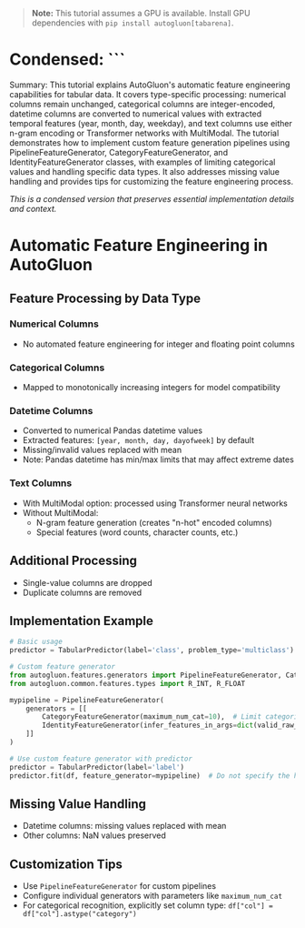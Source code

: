 > **Note:** This tutorial assumes a GPU is available. Install GPU dependencies with `pip install autogluon[tabarena]`.

# Condensed: ```

Summary: This tutorial explains AutoGluon's automatic feature engineering capabilities for tabular data. It covers type-specific processing: numerical columns remain unchanged, categorical columns are integer-encoded, datetime columns are converted to numerical values with extracted temporal features (year, month, day, weekday), and text columns use either n-gram encoding or Transformer networks with MultiModal. The tutorial demonstrates how to implement custom feature generation pipelines using PipelineFeatureGenerator, CategoryFeatureGenerator, and IdentityFeatureGenerator classes, with examples of limiting categorical values and handling specific data types. It also addresses missing value handling and provides tips for customizing the feature engineering process.

*This is a condensed version that preserves essential implementation details and context.*

# Automatic Feature Engineering in AutoGluon

## Feature Processing by Data Type

### Numerical Columns
- No automated feature engineering for integer and floating point columns

### Categorical Columns
- Mapped to monotonically increasing integers for model compatibility

### Datetime Columns
- Converted to numerical Pandas datetime values
- Extracted features: `[year, month, day, dayofweek]` by default
- Missing/invalid values replaced with mean
- Note: Pandas datetime has min/max limits that may affect extreme dates

### Text Columns
- With MultiModal option: processed using Transformer neural networks
- Without MultiModal:
  - N-gram feature generation (creates "n-hot" encoded columns)
  - Special features (word counts, character counts, etc.)

## Additional Processing
- Single-value columns are dropped
- Duplicate columns are removed

## Implementation Example

```python
# Basic usage
predictor = TabularPredictor(label='class', problem_type='multiclass').fit(train_data)

# Custom feature generator
from autogluon.features.generators import PipelineFeatureGenerator, CategoryFeatureGenerator, IdentityFeatureGenerator
from autogluon.common.features.types import R_INT, R_FLOAT

mypipeline = PipelineFeatureGenerator(
    generators = [[        
        CategoryFeatureGenerator(maximum_num_cat=10),  # Limit categorical values
        IdentityFeatureGenerator(infer_features_in_args=dict(valid_raw_types=[R_INT, R_FLOAT])),
    ]]
)

# Use custom feature generator with predictor
predictor = TabularPredictor(label='label')
predictor.fit(df, feature_generator=mypipeline)  # Do not specify the hyperparameters argument
```

## Missing Value Handling
- Datetime columns: missing values replaced with mean
- Other columns: NaN values preserved

## Customization Tips
- Use `PipelineFeatureGenerator` for custom pipelines
- Configure individual generators with parameters like `maximum_num_cat`
- For categorical recognition, explicitly set column type: `df["col"] = df["col"].astype("category")`
